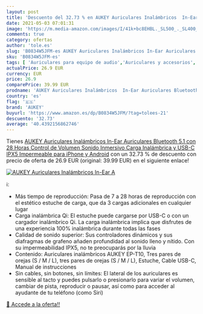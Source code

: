 ```yaml
---
layout: post
title: 'Descuento del 32.73 % en AUKEY Auriculares Inalámbricos  In-Ear A'
date: 2021-05-03 07:01:31
image: 'https://m.media-amazon.com/images/I/41k+bc8EHBL._SL500_._SL400_.jpg'
comments: true
category: ofertas
author: 'tole.es'
slug: 'B0834W5JFM-es AUKEY Auriculares Inalámbricos In-Ear Auriculares...'
sku: 'B0834W5JFM-es'
tags: [ 'Auriculares para equipo de audio','Auriculares y accesorios','Electrónica','aukey','iphone', ]
actualPrice: 26.9 EUR
currency: EUR
price: 26.9
comparePrice: 39.99 EUR
prodname: 'AUKEY Auriculares Inalámbricos  In-Ear Auriculares Bluetooth 5.1 con 28 Horas  Control de Volumen  Sonido Inmersivo  Carga Inalámbrica y USB-C  IPX5 Impermeable para iPhone y Android'
country: 'es'
flag: '🇪🇸'
brand: 'AUKEY'
buyurl: 'https://www.amazon.es/dp/B0834W5JFM/?tag=tolees-21'
descuento: '32.73'
average: '40.4392156862746'
---
```


Tienes [AUKEY Auriculares Inalámbricos  In-Ear Auriculares Bluetooth 5.1 con 28 Horas  Control de Volumen  Sonido Inmersivo  Carga Inalámbrica y USB-C  IPX5 Impermeable para iPhone y Android](https://www.amazon.es/dp/B0834W5JFM/?tag=tolees-21) con un 32.73 % de descuento con precio de oferta de 26.9 EUR (original: 39.99 EUR) en el siguiente enlace!

[![AUKEY Auriculares Inalámbricos  In-Ear A](https://m.media-amazon.com/images/I/41k+bc8EHBL._SL500_._SL400_.jpg)](https://www.amazon.es/dp/B0834W5JFM/?tag=tolees-21)

ℹ️:

- Más tiempo de reproducción: Pasa de 7 a 28 horas de reproducción con el estético estuche de carga, que da 3 cargas adicionales en cualquier lugar
- Carga inalámbrica Qi: El estuche puede cargarse por USB-C o con un cargador inalámbrico Qi. La carga inalámbrica implica que disfrutes de una experiencia 100% inalámbrica durante todas las fases
- Calidad de sonido superior: Sus controladores dinámicos y sus diafragmas de grafeno añaden profundidad al sonido lleno y nítido. Con su impermeabilidad IPX5, no te preocuparás por la lluvia
- Contenido: Auriculares inalámbricos AUKEY EP-T10, Tres pares de orejas (S / M / L), tres pares de orejas (S / M / L), Estuche, Cable USB-C, Manual de instrucciones
- Sin cables, sin botones, sin límites: El lateral de los auriculares es sensible al tacto y puedes pulsarlo o presionarlo para variar el volumen, cambiar de pista, reproducir o pausar, así como para acceder al ayudante de tu teléfono (como Siri)

[🛒 Accede a la oferta!!](https://www.amazon.es/dp/B0834W5JFM/?tag=tolees-21)
